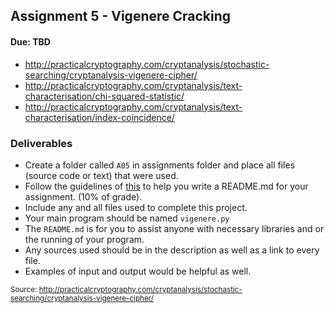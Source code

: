 ## Assignment 5 - Vigenere Cracking
#### Due: TBD
 
 
- http://practicalcryptography.com/cryptanalysis/stochastic-searching/cryptanalysis-vigenere-cipher/
- http://practicalcryptography.com/cryptanalysis/text-characterisation/chi-squared-statistic/
- http://practicalcryptography.com/cryptanalysis/text-characterisation/index-coincidence/

### Deliverables

- Create a folder called `A05` in assignments folder and place all files (source code or text) that were used.
- Follow the guidelines of [this](../../Resources/02-Readmees/README.md) to help you write a README.md for your assignment. (10% of grade).
- Include any and all files used to complete this project. 
- Your main program should be named `vigenere.py`
- The `README.md` is for you to assist anyone with necessary libraries and or the running of your program. 
- Any sources used should be in the description as well as a link to every file. 
- Examples of input and output would be helpful as well.


<sup>Source: http://practicalcryptography.com/cryptanalysis/stochastic-searching/cryptanalysis-vigenere-cipher/</sup>